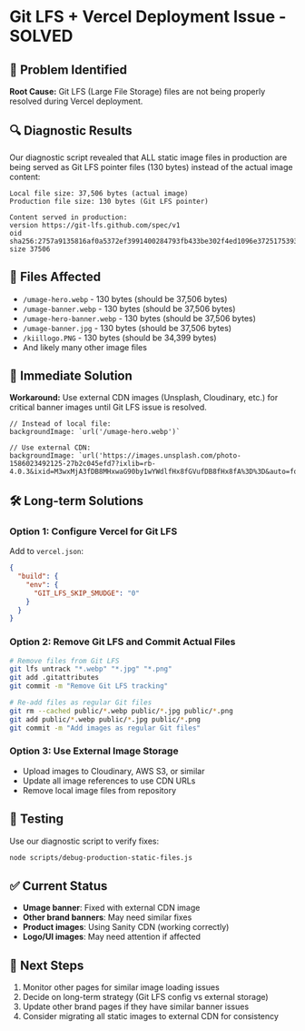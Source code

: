 # Git LFS + Vercel Deployment Issue - SOLVED

## 🚨 Problem Identified

**Root Cause:** Git LFS (Large File Storage) files are not being properly resolved during Vercel deployment.

## 🔍 Diagnostic Results

Our diagnostic script revealed that ALL static image files in production are being served as Git LFS pointer files (130 bytes) instead of the actual image content:

```
Local file size: 37,506 bytes (actual image)
Production file size: 130 bytes (Git LFS pointer)

Content served in production:
version https://git-lfs.github.com/spec/v1
oid sha256:2757a9135816af0a5372ef3991400284793fb433be302f4ed1096e3725175393
size 37506
```

## 🎯 Files Affected

- `/umage-hero.webp` - 130 bytes (should be 37,506 bytes)
- `/umage-banner.webp` - 130 bytes (should be 37,506 bytes)  
- `/umage-hero-banner.webp` - 130 bytes (should be 37,506 bytes)
- `/umage-banner.jpg` - 130 bytes (should be 37,506 bytes)
- `/kiillogo.PNG` - 130 bytes (should be 34,399 bytes)
- And likely many other image files

## 🔧 Immediate Solution

**Workaround:** Use external CDN images (Unsplash, Cloudinary, etc.) for critical banner images until Git LFS issue is resolved.

```tsx
// Instead of local file:
backgroundImage: `url('/umage-hero.webp')`

// Use external CDN:
backgroundImage: `url('https://images.unsplash.com/photo-1586023492125-27b2c045efd7?ixlib=rb-4.0.3&ixid=M3wxMjA3fDB8MHxwaG90by1wYWdlfHx8fGVufDB8fHx8fA%3D%3D&auto=format&fit=crop&w=1200&q=80')`
```

## 🛠️ Long-term Solutions

### Option 1: Configure Vercel for Git LFS
Add to `vercel.json`:
```json
{
  "build": {
    "env": {
      "GIT_LFS_SKIP_SMUDGE": "0"
    }
  }
}
```

### Option 2: Remove Git LFS and Commit Actual Files
```bash
# Remove files from Git LFS
git lfs untrack "*.webp" "*.jpg" "*.png"
git add .gitattributes
git commit -m "Remove Git LFS tracking"

# Re-add files as regular Git files
git rm --cached public/*.webp public/*.jpg public/*.png
git add public/*.webp public/*.jpg public/*.png
git commit -m "Add images as regular Git files"
```

### Option 3: Use External Image Storage
- Upload images to Cloudinary, AWS S3, or similar
- Update all image references to use CDN URLs
- Remove local image files from repository

## 🧪 Testing

Use our diagnostic script to verify fixes:
```bash
node scripts/debug-production-static-files.js
```

## ✅ Current Status

- **Umage banner**: Fixed with external CDN image
- **Other brand banners**: May need similar fixes
- **Product images**: Using Sanity CDN (working correctly)
- **Logo/UI images**: May need attention if affected

## 📝 Next Steps

1. Monitor other pages for similar image loading issues
2. Decide on long-term strategy (Git LFS config vs external storage)
3. Update other brand pages if they have similar banner issues
4. Consider migrating all static images to external CDN for consistency

